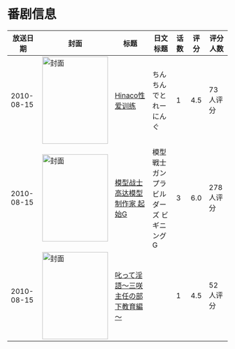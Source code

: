 # 番剧信息

|放送日期|封面|标题|日文标题|话数|评分|评分人数|
|---|---|---|---|---|---|---|
|2010-08-15|<img src="https://bangumi.tv/img/no_icon_subject.png" alt="封面" style="width:150px;height:200px;object-fit:cover;">|[Hinaco性爱训练](https://bangumi.tv/subject/9590)|ちんちんでとれーにんぐ|1|4.5|73人评分|
|2010-08-15|<img src="https://lain.bgm.tv/pic/cover/c/01/a4/10797_Hpiq8.jpg" alt="封面" style="width:150px;height:200px;object-fit:cover;">|[模型战士高达模型制作家 起始G](https://bangumi.tv/subject/10797)|模型戦士ガンプラビルダーズ ビギニングG|3|6.0|278人评分|
|2010-08-15|<img src="https://bangumi.tv/img/no_icon_subject.png" alt="封面" style="width:150px;height:200px;object-fit:cover;">|[叱って淫語～三咲主任の部下教育編～](https://bangumi.tv/subject/74394)||1|4.5|52人评分|
